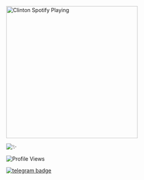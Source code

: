 [<img src="https://now-playing-codestackr.vercel.app/api/spotify-playing" alt="Clinton Spotify Playing" width="350" />](https://open.spotify.com/user/swyqyimdc12jajde4vpwd2x1b)


![✨](https://github-readme-stats.vercel.app/api?username=Clinton-Abraham&show=prs&count_private=true&show_icons=true&title_color=fff&icon_color=79ff97&text_color=9f9f9f&bg_color=151515)


![Profile Views](https://hits.seeyoufarm.com/api/count/incr/badge.svg?url=https://github.com/Clinton-Abraham/&title=Profile%20Views) 

[![telegram badge](https://img.shields.io/badge/ClintonAbraham-30302f?style=flat&logo=telegram)](https://telegram.dog/clinton_abraham)



